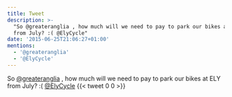```yaml
---
title: Tweet
description: >-
  "So @greateranglia , how much will we need to pay to park our bikes at ELY
  from July? :( @ElyCycle"
date: '2015-06-25T21:06:27+01:00'
mentions:
  - '@greateranglia'
  - '@ElyCycle'
---
```

So [@greateranglia](https://twitter.com/@greateranglia) , how much will we need to pay to park our bikes at ELY from July? :( [@ElyCycle](https://twitter.com/@ElyCycle)
      {{< tweet 0 0 >}}
    

